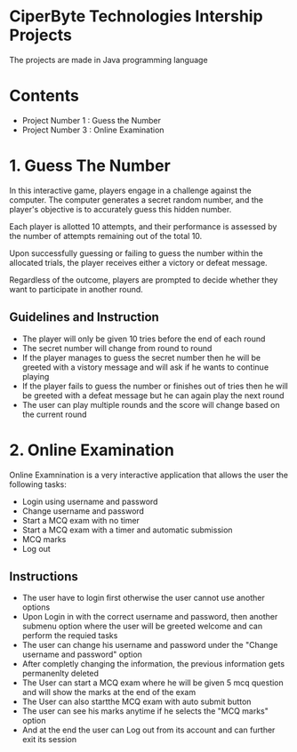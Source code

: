 
# CiperByte Technologies Intership Projects
The projects are made in Java programming language
# Contents
- Project Number 1 : Guess the Number 
- Project Number 3 : Online Examination

# 1. Guess The Number
In this interactive game, players engage in a challenge against the computer. The computer generates a secret random number, and the player's objective is to accurately guess this hidden number.

Each player is allotted 10 attempts, and their performance is assessed by the number of attempts remaining out of the total 10. 

Upon successfully guessing or failing to guess the number within the allocated trials, the player receives either a victory or defeat message. 

Regardless of the outcome, players are prompted to decide whether they want to participate in another round. 

 ## Guidelines and Instruction
 -  The player will only be given 10 tries before the end of each round
- The secret number will change from round to round 
- If the player manages to guess the secret number then he will be greeted with a vistory message and will ask if he wants to continue playing
- If the player fails to guess the number or finishes out of tries then he will be greeted with a defeat message but he can again play the next round
- The user can play multiple rounds and the score will change based on the current round



# 2. Online Examination
Online Examnination is a very interactive application that allows the user the following tasks:

- Login using username and password
- Change username and password
- Start a MCQ exam with no timer
- Start a MCQ exam with a timer and automatic submission
- MCQ marks
- Log out 

## Instructions

- The user have to login first otherwise the user cannot use another options
- Upon Login in with the correct username and password, then another submenu option where the user will be greeted welcome and can perform the requied tasks
- The user can change his username and password under the "Change username and password" option
- After completly changing the information, the previous information gets permanenlty deleted
- The User can start a MCQ exam where he will be given 5 mcq question and will show the marks at the end of the exam
- The User can also startthe MCQ exam with auto submit button
- The user can see his marks anytime if he selects the "MCQ marks" option
- And at the end the user can Log out from its account and can further exit its session
